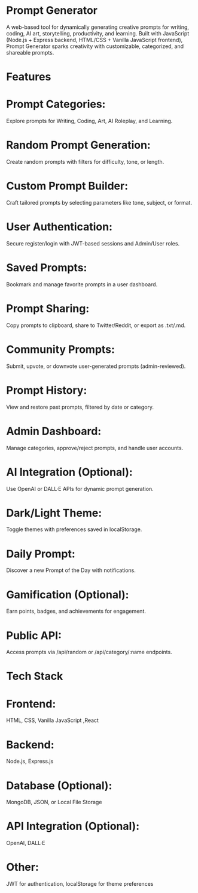 # Prompt Generator

A web-based tool for dynamically generating creative prompts for writing, coding, AI art, storytelling, productivity, and learning. Built with JavaScript (Node.js + Express backend, HTML/CSS + Vanilla JavaScript frontend), Prompt Generator sparks creativity with customizable, categorized, and shareable prompts.


# Features

# Prompt Categories:
Explore prompts for Writing, Coding, Art, AI Roleplay, and Learning.

# Random Prompt Generation: 
Create random prompts with filters for difficulty, tone, or length.

# Custom Prompt Builder:
Craft tailored prompts by selecting parameters like tone, subject, or format.

# User Authentication: 
Secure register/login with JWT-based sessions and Admin/User roles.

# Saved Prompts:
Bookmark and manage favorite prompts in a user dashboard.

# Prompt Sharing:
Copy prompts to clipboard, share to Twitter/Reddit, or export as .txt/.md.

# Community Prompts:
Submit, upvote, or downvote user-generated prompts (admin-reviewed).

# Prompt History:
View and restore past prompts, filtered by date or category.

# Admin Dashboard: 
Manage categories, approve/reject prompts, and handle user accounts.

# AI Integration (Optional):
Use OpenAI or DALL·E APIs for dynamic prompt generation.

# Dark/Light Theme: 
Toggle themes with preferences saved in localStorage.

# Daily Prompt: 
Discover a new Prompt of the Day with notifications.

# Gamification (Optional):
Earn points, badges, and achievements for engagement.

# Public API:
Access prompts via /api/random or /api/category/:name endpoints.

# Tech Stack

# Frontend:
HTML, CSS, Vanilla JavaScript ,React 
# Backend:
Node.js, Express.js
# Database (Optional):
MongoDB, JSON, or Local File Storage
# API Integration (Optional): 
OpenAI, DALL·E
# Other: 
JWT for authentication, localStorage for theme preferences

